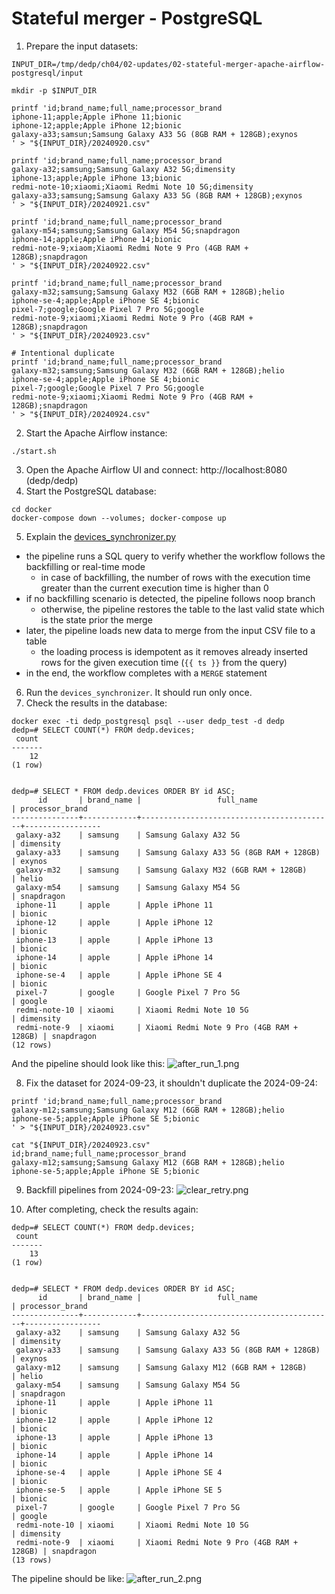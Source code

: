 # Stateful merger - PostgreSQL

1. Prepare the input datasets:
```
INPUT_DIR=/tmp/dedp/ch04/02-updates/02-stateful-merger-apache-airflow-postgresql/input

mkdir -p $INPUT_DIR

printf 'id;brand_name;full_name;processor_brand
iphone-11;apple;Apple iPhone 11;bionic
iphone-12;apple;Apple iPhone 12;bionic
galaxy-a33;samsun;Samsung Galaxy A33 5G (8GB RAM + 128GB);exynos
' > "${INPUT_DIR}/20240920.csv"

printf 'id;brand_name;full_name;processor_brand
galaxy-a32;samsung;Samsung Galaxy A32 5G;dimensity
iphone-13;apple;Apple iPhone 13;bionic
redmi-note-10;xiaomi;Xiaomi Redmi Note 10 5G;dimensity
galaxy-a33;samsung;Samsung Galaxy A33 5G (8GB RAM + 128GB);exynos
' > "${INPUT_DIR}/20240921.csv"

printf 'id;brand_name;full_name;processor_brand
galaxy-m54;samsung;Samsung Galaxy M54 5G;snapdragon
iphone-14;apple;Apple iPhone 14;bionic
redmi-note-9;xiaom;Xiaomi Redmi Note 9 Pro (4GB RAM + 128GB);snapdragon
' > "${INPUT_DIR}/20240922.csv"

printf 'id;brand_name;full_name;processor_brand
galaxy-m32;samsung;Samsung Galaxy M32 (6GB RAM + 128GB);helio
iphone-se-4;apple;Apple iPhone SE 4;bionic
pixel-7;google;Google Pixel 7 Pro 5G;google
redmi-note-9;xiaomi;Xiaomi Redmi Note 9 Pro (4GB RAM + 128GB);snapdragon
' > "${INPUT_DIR}/20240923.csv"

# Intentional duplicate
printf 'id;brand_name;full_name;processor_brand
galaxy-m32;samsung;Samsung Galaxy M32 (6GB RAM + 128GB);helio
iphone-se-4;apple;Apple iPhone SE 4;bionic
pixel-7;google;Google Pixel 7 Pro 5G;google
redmi-note-9;xiaomi;Xiaomi Redmi Note 9 Pro (4GB RAM + 128GB);snapdragon
' > "${INPUT_DIR}/20240924.csv"
```

2. Start the Apache Airflow instance:
```
./start.sh
```
3. Open the Apache Airflow UI and connect: http://localhost:8080 (dedp/dedp)
4. Start the PostgreSQL database:
```
cd docker
docker-compose down --volumes; docker-compose up
```

5. Explain the [devices_synchronizer.py](dags/devices_synchronizer.py)
* the pipeline runs a SQL query to verify whether the workflow follows the backfilling or real-time mode
  * in case of backfilling, the number of rows with the execution time greater than the current execution time
    is higher than 0
* if no backfilling scenario is detected, the pipeline follows noop branch
  * otherwise, the pipeline restores the table to the last valid state which is the state prior the merge
* later, the pipeline loads new data to merge from the input CSV file to a table 
  * the loading process is idempotent as it removes already inserted rows for the given execution time (`{{ ts }}` from the query)
* in the end, the workflow completes with a `MERGE` statement

6. Run the `devices_synchronizer`. It should run only once.
7. Check the results in the database:
```
docker exec -ti dedp_postgresql psql --user dedp_test -d dedp
dedp=# SELECT COUNT(*) FROM dedp.devices;
 count 
-------
    12
(1 row)


dedp=# SELECT * FROM dedp.devices ORDER BY id ASC;
      id       | brand_name |                 full_name                 | processor_brand 
---------------+------------+-------------------------------------------+-----------------
 galaxy-a32    | samsung    | Samsung Galaxy A32 5G                     | dimensity
 galaxy-a33    | samsung    | Samsung Galaxy A33 5G (8GB RAM + 128GB)   | exynos
 galaxy-m32    | samsung    | Samsung Galaxy M32 (6GB RAM + 128GB)      | helio
 galaxy-m54    | samsung    | Samsung Galaxy M54 5G                     | snapdragon
 iphone-11     | apple      | Apple iPhone 11                           | bionic
 iphone-12     | apple      | Apple iPhone 12                           | bionic
 iphone-13     | apple      | Apple iPhone 13                           | bionic
 iphone-14     | apple      | Apple iPhone 14                           | bionic
 iphone-se-4   | apple      | Apple iPhone SE 4                         | bionic
 pixel-7       | google     | Google Pixel 7 Pro 5G                     | google
 redmi-note-10 | xiaomi     | Xiaomi Redmi Note 10 5G                   | dimensity
 redmi-note-9  | xiaomi     | Xiaomi Redmi Note 9 Pro (4GB RAM + 128GB) | snapdragon
(12 rows)
```

And the pipeline should look like this:
![after_run_1.png](assets/after_run_1.png)

8. Fix the dataset for 2024-09-23, it shouldn't duplicate the 2024-09-24:
```
printf 'id;brand_name;full_name;processor_brand
galaxy-m12;samsung;Samsung Galaxy M12 (6GB RAM + 128GB);helio
iphone-se-5;apple;Apple iPhone SE 5;bionic
' > "${INPUT_DIR}/20240923.csv"

cat "${INPUT_DIR}/20240923.csv"
id;brand_name;full_name;processor_brand
galaxy-m12;samsung;Samsung Galaxy M12 (6GB RAM + 128GB);helio
iphone-se-5;apple;Apple iPhone SE 5;bionic
```

9. Backfill pipelines from 2024-09-23:
![clear_retry.png](assets/clear_retry.png)

10. After completing, check the results again:
```
dedp=# SELECT COUNT(*) FROM dedp.devices;
 count 
-------
    13
(1 row)


dedp=# SELECT * FROM dedp.devices ORDER BY id ASC;
      id       | brand_name |                 full_name                 | processor_brand 
---------------+------------+-------------------------------------------+-----------------
 galaxy-a32    | samsung    | Samsung Galaxy A32 5G                     | dimensity
 galaxy-a33    | samsung    | Samsung Galaxy A33 5G (8GB RAM + 128GB)   | exynos
 galaxy-m12    | samsung    | Samsung Galaxy M12 (6GB RAM + 128GB)      | helio
 galaxy-m54    | samsung    | Samsung Galaxy M54 5G                     | snapdragon
 iphone-11     | apple      | Apple iPhone 11                           | bionic
 iphone-12     | apple      | Apple iPhone 12                           | bionic
 iphone-13     | apple      | Apple iPhone 13                           | bionic
 iphone-14     | apple      | Apple iPhone 14                           | bionic
 iphone-se-4   | apple      | Apple iPhone SE 4                         | bionic
 iphone-se-5   | apple      | Apple iPhone SE 5                         | bionic
 pixel-7       | google     | Google Pixel 7 Pro 5G                     | google
 redmi-note-10 | xiaomi     | Xiaomi Redmi Note 10 5G                   | dimensity
 redmi-note-9  | xiaomi     | Xiaomi Redmi Note 9 Pro (4GB RAM + 128GB) | snapdragon
(13 rows)
```

The pipeline should be like:
![after_run_2.png](assets/after_run_2.png)
